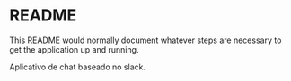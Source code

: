 # README

This README would normally document whatever steps are necessary to get the
application up and running.

Aplicativo de chat baseado no slack.

